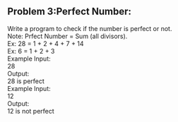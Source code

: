## Problem 3:Perfect Number:

Write a program to check if the number is perfect or not.
<br>Note: Prfect Number = Sum (all divisors).
<br> Ex: 28 = 1 + 2 + 4 + 7 + 14
<br> Ex: 6 = 1 + 2 + 3
<br> Example Input:
<br> 28
<br> Output:
<br> 28 is perfect
<br> Example Input:
<br> 12
<br> Output:
<br> 12 is not perfect
